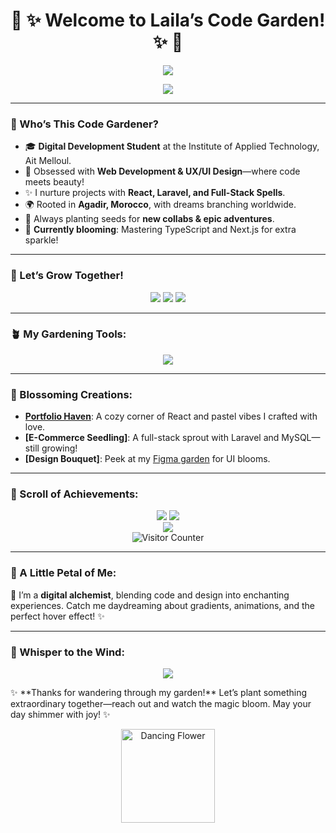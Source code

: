 <h1 align="center"> 🌸 ✨ Welcome to Laila’s Code Garden! ✨ 🌸</h1>

<p align="center">
  <img src="https://readme-typing-svg.herokuapp.com?font=Dancing+Script&size=32&color=FF69B4¢er=true&vCenter=true&width=550&height=60&lines=Hey,+I’m+Laila!;A+Full-Stack+Dreamer+from+Morocco!;Growing+Code+with+Love+&+Creativity!" />
</p>

<p align="center">
  <a href="https://monportfolio-git-main-lailaelmallass-projects.vercel.app"><img src="https://img.shields.io/badge/Step+Into+My+World-FF69B4?style=for-the-badge&logo=starship&logoColor=white" /></a>
</p>

---

### 🌿 Who’s This Code Gardener?
- 🎓 **Digital Development Student** at the Institute of Applied Technology, Ait Melloul.
- 💖 Obsessed with **Web Development & UX/UI Design**—where code meets beauty!
- ✨ I nurture projects with **React, Laravel, and Full-Stack Spells**.
- 🌍 Rooted in **Agadir, Morocco**, with dreams branching worldwide.
- 🌟 Always planting seeds for **new collabs & epic adventures**.
- 🎨 **Currently blooming**: Mastering TypeScript and Next.js for extra sparkle!

---

### 🌸 Let’s Grow Together!
<p align="center">
  <a href="https://www.linkedin.com/in/laila-elmallass-614295208"><img src="https://img.shields.io/badge/LinkedIn-%230077B5.svg?style=for-the-badge&logo=linkedin&logoColor=white" /></a>
  <a href="https://monportfolio-git-main-lailaelmallass-projects.vercel.app"><img src="https://img.shields.io/badge/Portfolio-%23FF69B4.svg?style=for-the-badge&logo=vercel&logoColor=white" /></a>
  <a href="mailto:Laila.elmallass.2018@gmail.com"><img src="https://img.shields.io/badge/Send+a+Letter-%23D44638.svg?style=for-the-badge&logo=gmail&logoColor=white" /></a>
</p>

---

### 🪴 My Gardening Tools:
<p align="center">
  <img src="https://skillicons.dev/icons?i=html,css,js,react,nodejs,laravel,php,mysql,mongodb,bootstrap,postman,figma,tailwind,ts" />
</p>


---

### 🌟 Blossoming Creations:
- **[Portfolio Haven](https://monportfolio-git-main-lailaelmallass-projects.vercel.app)**: A cozy corner of React and pastel vibes I crafted with love.
- **[E-Commerce Seedling]**: A full-stack sprout with Laravel and MySQL—still growing!
- **[Design Bouquet]**: Peek at my [Figma garden](https://www.figma.com/@lailaelmallass) for UI blooms.

---

### 📜 Scroll of Achievements:
<p align="center">
  <img src="https://github-readme-stats.vercel.app/api/top-langs/?username=LailaElmallass&layout=compact&langs_count=8&theme=gruvbox&border_radius=10" />
  <img src="https://github-readme-stats.vercel.app/api?username=LailaElmallass&show_icons=true&theme=radical&border_radius=10" />
  <br>
  <img src="https://github-readme-streak-stats.herokuapp.com/?user=LailaElmallass&theme=radical&border_radius=10" />
  <br>
  <img src="https://komarev.com/ghpvc/?username=LailaElmallass&color=FF69B4&style=for-the-badge&label=Wanderers+in+My+Garden" alt="Visitor Counter" />
</p>

---

### 🌺 A Little Petal of Me:
🌸 I’m a **digital alchemist**, blending code and design into enchanting experiences. Catch me daydreaming about gradients, animations, and the perfect hover effect! ✨

---

### 💌 Whisper to the Wind:
<p align="center">
  <a href="mailto:Laila.elmallass.2018@gmail.com"><img src="https://img.shields.io/badge/Toss+a+Petal-FF69B4?style=for-the-badge&logo=flutter&logoColor=white" /></a>
</p>
✨ **Thanks for wandering through my garden!** Let’s plant something extraordinary together—reach out and watch the magic bloom. May your day shimmer with joy! ✨

<p align="center">
  <img src="https://media.giphy.com/media/hv5AEBpH3ZyNoRnABG/giphy.gif" width="150" alt="Dancing Flower" />
</p>
